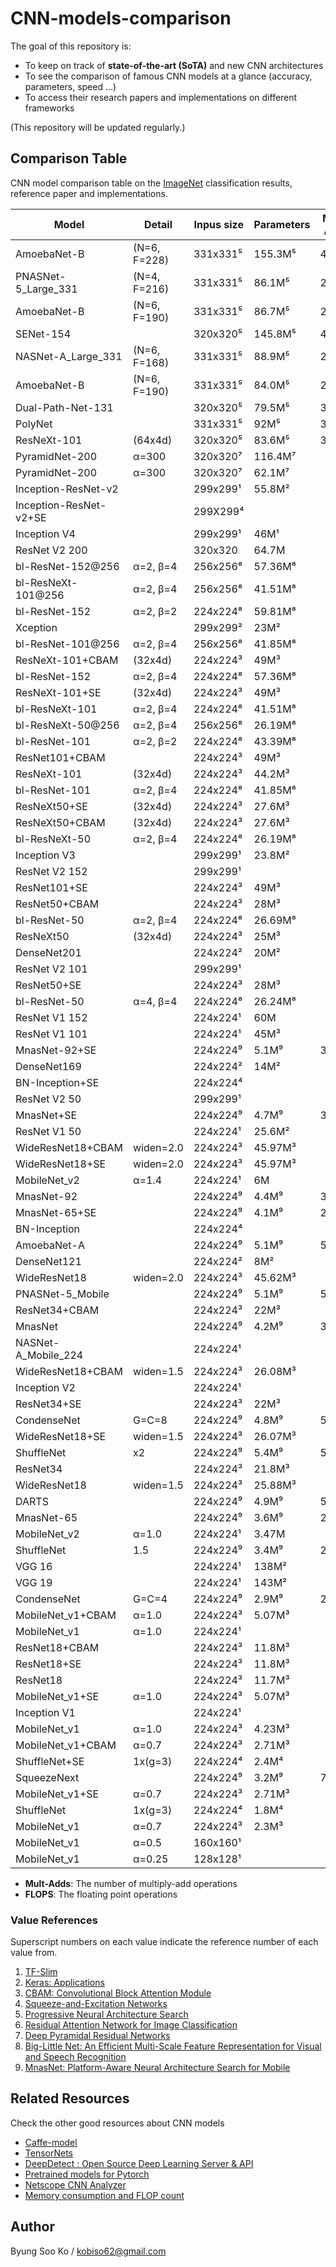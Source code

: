 # CNN-models-comparison
The goal of this repository is:
- To keep on track of **state-of-the-art (SoTA)** and new CNN architectures
- To see the comparison of famous CNN models at a glance (accuracy, parameters, speed ...)
- To access their research papers and implementations on different frameworks

(This repository will be updated regularly.)

## Comparison Table
CNN model comparison table on the [ImageNet](http://www.image-net.org/) classification results, reference paper and implementations.

Model | Detail | Inpus size | Parameters | Mult-Adds | FLOPS | Depth | Top-1 Acc | Top-5 Acc | Paper | TensorFlow | Keras | Pytorch | Caffe | Torch | MXNet
-- | -- | -- | -- | -- | -- | -- | -- | -- | -- | -- | -- | -- | -- | -- | --
AmoebaNet-B | (N=6, F=228) | 331x331⁵ | 155.3M⁵ | 41.1B⁵ |   |   | 83.10⁵ | 96.30⁵ | [Paper](https://arxiv.org/abs/1802.01548) | [TF](https://github.com/tensorflow/tpu/tree/master/models/official/amoeba_net) | - | - | - | - | -
PNASNet-5_Large_331 | (N=4, F=216) | 331x331⁵ | 86.1M⁵ | 25.0B⁵ |   |   | 82.90⁵ | 96.20⁵ | [Paper](https://arxiv.org/abs/1712.00559) | [TF](https://github.com/tensorflow/models/tree/master/research/slim) | - | - | - | - | -
AmoebaNet-B | (N=6, F=190) | 331x331⁵ | 86.7M⁵ | 23.1B⁵ |   |   | 82.80⁵ | 96.10⁵ | [Paper](https://arxiv.org/abs/1802.01548) | [TF](https://github.com/tensorflow/tpu/tree/master/models/official/amoeba_net) | - | - | - | - | -
SENet-154 |   | 320x320⁵ | 145.8M⁵ | 42.3B⁵ |   |   | 82.70⁵ | 96.20⁵ | [Paper](https://arxiv.org/pdf/1709.01507.pdf) | [TF](https://github.com/kobiso/SENet-tensorflow-slim) | [Keras](https://github.com/titu1994/keras-squeeze-excite-network) | [Pytorch](https://github.com/pytorch/vision/tree/master/torchvision) | [Caffe](https://github.com/hujie-frank/SENet) | - | -
NASNet-A_Large_331 | (N=6, F=168) | 331x331⁵ | 88.9M⁵ | 23.8B⁵ |   |   | 82.70⁵ | 96.20⁵ | [Paper](https://arxiv.org/abs/1707.07012) | [TF](https://github.com/tensorflow/models/tree/master/research/slim) | [Keras](https://keras.io/applications/) | [Pytorch](https://github.com/wandering007/nasnet-pytorch) | - | - | -
AmoebaNet-B | (N=6, F=190) | 331x331⁵ | 84.0M⁵ | 22.3B⁵ |   |   | 82.30⁵ | 96.10⁵ | [Paper](https://arxiv.org/abs/1802.01548) | [TF](https://github.com/tensorflow/tpu/tree/master/models/official/amoeba_net) | - | - | - | - | -
Dual-Path-Net-131 |   | 320x320⁵ | 79.5M⁵ | 32.0B⁵ |   |   | 81.50⁵ | 95.80⁵ | [Paper](https://arxiv.org/abs/1707.01629) | - | [Keras](https://github.com/titu1994/Keras-DualPathNetworks) | [Pytorch](https://github.com/Queequeg92/DualPathNet) | [Caffe](https://github.com/cypw/DPNs) | - | [MXNet](https://github.com/cypw/DPNs)
PolyNet |   | 331x331⁵ | 92M⁵ | 34.7B⁵ |   |   | 81.30⁵ | 95.80⁵ | [Paper](https://arxiv.org/abs/1611.05725) | - | - | [Pytorch](https://github.com/Cadene/pretrained-models.pytorch/blob/master/pretrainedmodels/models/polynet.py) | [Caffe](https://github.com/CUHK-MMLAB/polynet) | - | -
ResNeXt-101 | (64x4d) | 320x320⁵ | 83.6M⁵ | 31.5B⁵ |   |   | 80.90⁵ | 95.60⁵ | [Paper](https://arxiv.org/abs/1611.05431) | [TF](https://github.com/taki0112/ResNeXt-Tensorflow) | [Keras](https://github.com/titu1994/Keras-ResNeXt) | [Pytorch](https://github.com/prlz77/ResNeXt.pytorch) | [Caffe](https://github.com/cypw/ResNeXt-1) | [Torch](https://github.com/facebookresearch/ResNeXt) | -
PyramidNet-200 | α=300 | 320x320⁷ | 116.4M⁷ |   |   |   | 80.80⁷ | 95.30⁷ | [Paper](https://arxiv.org/abs/1610.02915.pdf) | [TF](https://github.com/yselivonchyk/Tensorflow_DeepPyramidalResidualNet) | - | [Pytorch](https://github.com/dyhan0920/PyramidNet-PyTorch) | [Caffe](https://github.com/jhkim89/PyramidNet-caffe) | [Torch](https://github.com/jhkim89/PyramidNet) | -
PyramidNet-200 | α=300 | 320x320⁷ | 62.1M⁷ |   |   |   | 80.50⁷ | 95.20⁷ | [Paper](https://arxiv.org/abs/1610.02915.pdf) | [TF](https://github.com/yselivonchyk/Tensorflow_DeepPyramidalResidualNet) | - | [Pytorch](https://github.com/dyhan0920/PyramidNet-PyTorch) | [Caffe](https://github.com/jhkim89/PyramidNet-caffe) | [Torch](https://github.com/jhkim89/PyramidNet) | -
Inception-ResNet-v2 |   | 299x299¹ | 55.8M² |   | 11.75G⁴ | 572² | 80.40¹ | 95.30¹ | [Paper](http://arxiv.org/abs/1602.07261) | [TF](https://github.com/tensorflow/models/tree/master/research/slim) | [Keras](https://keras.io/applications/) | - | [Caffe](https://github.com/twtygqyy/Inception-resnet-v2) | - | -
Inception-ResNet-v2+SE |   | 299X299⁴ |   |   | 11.76G⁴ |   | 80.20⁴ | 95.21⁴ | [Paper](https://arxiv.org/pdf/1709.01507.pdf) | [TF](https://github.com/kobiso/SENet-tensorflow-slim) | - | [Pytorch](https://github.com/moskomule/senet.pytorch) | [Caffe](https://github.com/hujie-frank/SENet) | - | -
Inception V4 |   | 299x299¹ | 46M¹ |   |   |   | 80.20¹ | 95.20¹ | [Paper](http://arxiv.org/abs/1602.07261) | [TF](https://github.com/tensorflow/models/tree/master/research/slim) | [Keras](https://github.com/kentsommer/keras-inceptionV4) | [Pytorch](https://github.com/pytorch/vision/tree/master/torchvision) | - | - | -
ResNet V2 200 |   | 320x320 | 64.7M |   | 15G |   | 79.90¹ | 95.20¹ | [Paper](https://arxiv.org/abs/1603.05027) | [TF](https://github.com/tensorflow/models/tree/master/research/slim) | [Keras](https://github.com/raghakot/keras-resnet) | - | [Caffe](https://github.com/soeaver/caffe-model/tree/master/cls/resnet-v2) | - | -
bl-ResNet-152@256 | α=2, β=4 | 256x256⁸ | 57.36M⁸ |   | 6.58G⁸ |   | 79.66⁸ | - | [Paper](https://arxiv.org/abs/1807.03848) | - | - | - | - | - | -
bl-ResNeXt-101@256 | α=2, β=4 | 256x256⁸ | 41.51M⁸ |   | 5.33G⁸ |   | 79.59⁸ | - | [Paper](https://arxiv.org/abs/1807.03848) | - | - | - | - | - | -
bl-ResNet-152 | α=2, β=2 | 224x224⁸ | 59.81M⁸ |   | 5.64G⁸ |   | 79.04⁸ | - | [Paper](https://arxiv.org/abs/1807.03848) | - | - | - | - | - | -
Xception |   | 299x299² | 23M² |   |   | 126² | 79.00² | 94.50² | [Paper](https://arxiv.org/abs/1610.02357) | [TF](https://github.com/kwotsin/TensorFlow-Xception) | [Keras](https://keras.io/applications/) | [Pytorch](https://github.com/tstandley/Xception-PyTorch) | [Caffe](https://github.com/yihui-he/Xception-caffe) | - | -
bl-ResNet-101@256 | α=2, β=4 | 256x256⁸ | 41.85M⁸ |   | 5.08G⁸ |   | 78.96⁸ | - | [Paper](https://arxiv.org/abs/1807.03848) | - | - | - | - | - | -
ResNeXt-101+CBAM | (32x4d) | 224x224³ | 49M³ |   | 7.519G³ |   | 78.93³ | 94.41³ | [Paper](https://arxiv.org/pdf/1807.06521.pdf) | [TF](https://github.com/kobiso/CBAM-tensorflow) | [Keras](https://github.com/kobiso/CBAM-keras) | - | - | - | -
bl-ResNet-152 | α=2, β=4 | 224x224⁸ | 57.36M⁸ |   | 5.04G⁸ |   | 78.84⁸ | - | [Paper](https://arxiv.org/abs/1807.03848) | - | - | - | - | - | -
ResNeXt-101+SE | (32x4d) | 224x224³ | 49M³ |   | 7.512G³ |   | 78.83³ | 94.34³ | [Paper](https://arxiv.org/pdf/1709.01507.pdf) | [TF](https://github.com/taki0112/SENet-Tensorflow) | - | - | [Caffe](https://github.com/hujie-frank/SENet) | - | -
bl-ResNeXt-101 | α=2, β=4 | 224x224⁸ | 41.51M⁸ |   | 4.08G⁸ |   | 78.80⁸ | - | [Paper](https://arxiv.org/abs/1807.03848) | - | - | - | - | - | -
bl-ResNeXt-50@256 | α=2, β=4 | 256x256⁸ | 26.19M⁸ |   | 3.95G⁸ |   | 78.77⁸ | - | [Paper](https://arxiv.org/abs/1807.03848) | - | - | - | - | - | -
bl-ResNet-101 | α=2, β=2 | 224x224⁸ | 43.39M⁸ |   | 4.27G⁸ |   | 78.60⁸ | - | [Paper](https://arxiv.org/abs/1807.03848) | - | - | - | - | - | -
ResNet101+CBAM |   | 224x224³ | 49M³ |   | 7.581G³ |   | 78.49³ | 94.31³ | [Paper](https://arxiv.org/pdf/1807.06521.pdf) | [TF](https://github.com/kobiso/CBAM-tensorflow-slim) | [Keras](https://github.com/kobiso/CBAM-keras) | - | - | - | -
ResNeXt-101 | (32x4d) | 224x224³ | 44.2M³ |   | 7.508G³ |   | 78.46³ | 94.25³ | [Paper](https://arxiv.org/abs/1611.05431) | [TF](https://github.com/taki0112/ResNeXt-Tensorflow) | [Keras](https://github.com/titu1994/Keras-ResNeXt) | [Pytorch](https://github.com/prlz77/ResNeXt.pytorch) | [Caffe](https://github.com/cypw/ResNeXt-1) | [Torch](https://github.com/facebookresearch/ResNeXt) | -
bl-ResNet-101 | α=2, β=4 | 224x224⁸ | 41.85M⁸ |   | 3.89G⁸ |   | 78.20⁸ | - | [Paper](https://arxiv.org/abs/1807.03848) | - | - | - | - | - | -
ResNeXt50+SE | (32x4d) | 224x224³ | 27.6M³ |   | 3.771G³ |   | 78.09³ | 93.96³ | [Paper](https://arxiv.org/pdf/1709.01507.pdf) | [TF](https://github.com/taki0112/SENet-Tensorflow) | - | - | [Caffe](https://github.com/hujie-frank/SENet) | - | -
ResNeXt50+CBAM | (32x4d) | 224x224³ | 27.6M³ |   | 3.774G³ |   | 78.08³ | 94.09³ | [Paper](https://arxiv.org/pdf/1807.06521.pdf) | [TF](https://github.com/kobiso/CBAM-tensorflow) | [Keras](https://github.com/kobiso/CBAM-keras) | - | - | - | -
bl-ResNeXt-50 | α=2, β=4 | 224x224⁸ | 26.19M⁸ |   | 3.03G⁸ |   | 78.00⁸ | - | [Paper](https://arxiv.org/abs/1807.03848) | - | - | - | - | - | -
Inception V3 |   | 299x299¹ | 23.8M² |   |   | 159² | 78.00¹ | 93.90¹ | [Paper](http://arxiv.org/abs/1512.00567) | [TF](https://github.com/tensorflow/models/tree/master/research/slim) | [Keras](https://keras.io/applications/) | [Pytorch](https://github.com/pytorch/vision/tree/master/torchvision) | [Caffe](https://github.com/smichalowski/google_inception_v3_for_caffe) | - | -
ResNet V2 152 |   | 299x299¹ |   |   |   |   | 77.80¹ | 94.10¹ | [Paper](https://arxiv.org/abs/1603.05027) | [TF](https://github.com/tensorflow/models/tree/master/research/slim) | [Keras](https://github.com/raghakot/keras-resnet) | - | [Caffe](https://github.com/soeaver/caffe-model/tree/master/cls/resnet-v2) | - | -
ResNet101+SE |   | 224x224³ | 49M³ |   | 7.575G³ |   | 77.65³ | 93.81³ | [Paper](https://arxiv.org/pdf/1709.01507.pdf) | [TF](https://github.com/kobiso/SENet-tensorflow-slim) | - | [Pytorch](https://github.com/moskomule/senet.pytorch) | [Caffe](https://github.com/hujie-frank/SENet) | - | -
ResNet50+CBAM |   | 224x224³ | 28M³ |   | 3.864G³ |   | 77.34³ | 93.69³ | [Paper](https://arxiv.org/pdf/1807.06521.pdf) | [TF](https://github.com/kobiso/CBAM-tensorflow-slim) | [Keras](https://github.com/kobiso/CBAM-keras) | - | - | - | -
bl-ResNet-50 | α=2, β=4 | 224x224⁸ | 26.69M⁸ |   | 2.85G⁸ |   | 77.31⁸ | - | [Paper](https://arxiv.org/abs/1807.03848) | - | - | - | - | - | -
ResNeXt50 | (32x4d) | 224x224³ | 25M³ |   | 3.768G³ |   | 77.15³ | 94.25³ | [Paper](https://arxiv.org/abs/1611.05431) | [TF](https://github.com/taki0112/ResNeXt-Tensorflow) | [Keras](https://github.com/titu1994/Keras-ResNeXt) | [Pytorch](https://github.com/prlz77/ResNeXt.pytorch) | [Caffe](https://github.com/cypw/ResNeXt-1) | [Torch](https://github.com/facebookresearch/ResNeXt) | -
DenseNet201 |   | 224x224² | 20M² |   |   | 201² | 77.00² | 93.30² | [Paper](https://arxiv.org/abs/1608.06993) | [TF](https://github.com/YixuanLi/densenet-tensorflow) | [Keras](https://keras.io/applications/) | [Pytorch](https://github.com/pytorch/vision/tree/master/torchvision) | [Caffe](https://github.com/shicai/DenseNet-Caffe) | - | -
ResNet V2 101 |   | 299x299¹ |   |   |   |   | 77.00¹ | 93.70¹ | [Paper](https://arxiv.org/abs/1603.05027) | [TF](https://github.com/tensorflow/models/tree/master/research/slim) | [Keras](https://github.com/raghakot/keras-resnet) | - | [Caffe](https://github.com/soeaver/caffe-model/tree/master/cls/resnet-v2) | - | -
ResNet50+SE |   | 224x224³ | 28M³ |   | 3.86G³ |   | 76.86³ | 93.30³ | [Paper](https://arxiv.org/pdf/1709.01507.pdf) | [TF](https://github.com/kobiso/SENet-tensorflow-slim) | - | [Pytorch](https://github.com/moskomule/senet.pytorch) | [Caffe](https://github.com/hujie-frank/SENet) | - | -
bl-ResNet-50 | α=4, β=4 | 224x224⁸ | 26.24M⁸ |   | 2.48G⁸ |   | 76.85⁸ | - | [Paper](https://arxiv.org/abs/1807.03848) | - | - | - | - | - | -
ResNet V1 152 |   | 224x224¹ | 60M |   | 11.3G⁴ | 517 | 76.80¹ | 93.20¹ | [Paper](https://arxiv.org/abs/1512.03385) | [TF](https://github.com/tensorflow/models/tree/master/research/slim) | [Keras](https://github.com/statech/resnet) | [Pytorch](https://github.com/pytorch/vision/tree/master/torchvision) | [Caffe](https://github.com/KaimingHe/deep-residual-networks) | [Torch](https://github.com/facebook/fb.resnet.torch) | -
ResNet V1 101 |   | 224x224¹ | 45M³ |   | 7.57G³ |   | 76.40¹ | 92.90¹ | [Paper](https://arxiv.org/abs/1512.03385) | [TF](https://github.com/tensorflow/models/tree/master/research/slim) | [Keras](https://github.com/statech/resnet) | [Pytorch](https://github.com/pytorch/vision/tree/master/torchvision) | [Caffe](https://github.com/KaimingHe/deep-residual-networks) | [Torch](https://github.com/facebook/fb.resnet.torch) | -
MnasNet-92+SE |   | 224x224⁹ | 5.1M⁹ | 391M⁹ |   |   | 76.13⁹ | 92.85⁹ | [Paper](https://arxiv.org/abs/1807.11626) | [TF](https://github.com/Lyken17/MNasNet-TensorFlow) | [Keras](https://github.com/abhoi/Keras-MnasNet) | [Pytorch](https://github.com/AnjieZheng/MnasNet-PyTorch) | [Caffe](https://github.com/LiJianfei06/MnasNet-caffe) | - | -
DenseNet169 |   | 224x224² | 14M² |   |   | 169² | 75.90² | 92.80² | [Paper](https://arxiv.org/abs/1608.06993) | [TF](https://github.com/YixuanLi/densenet-tensorflow) | [Keras](https://keras.io/applications/) | [Pytorch](https://github.com/pytorch/vision/tree/master/torchvision) | [Caffe](https://github.com/shicai/DenseNet-Caffe) | - | -
BN-Inception+SE |   | 224x224⁴ |   |   | 2.04G⁴ |   | 75.77⁴ | 92.86⁴ | [Paper](https://arxiv.org/pdf/1709.01507.pdf) | [TF](https://github.com/kobiso/SENet-tensorflow-slim) | - | - | [Caffe](https://github.com/hujie-frank/SENet) | - | -
ResNet V2 50 |   | 299x299¹ |   |   |   |   | 75.60¹ | 92.80¹ | [Paper](https://arxiv.org/abs/1603.05027) | [TF](https://github.com/tensorflow/models/tree/master/research/slim) | [Keras](https://github.com/raghakot/keras-resnet) | - | [Caffe](https://github.com/soeaver/caffe-model/tree/master/cls/resnet-v2) | - | -
MnasNet+SE |   | 224x224⁹ | 4.7M⁹ | 319M⁹ |   |   | 75.42⁹ | 92.51⁹ | [Paper](https://arxiv.org/abs/1807.11626) | [TF](https://github.com/Lyken17/MNasNet-TensorFlow) | [Keras](https://github.com/abhoi/Keras-MnasNet) | [Pytorch](https://github.com/AnjieZheng/MnasNet-PyTorch) | [Caffe](https://github.com/LiJianfei06/MnasNet-caffe) | - | -
ResNet V1 50 |   | 224x224¹ | 25.6M² |   | 3.858G³ | 168² | 75.20¹ | 92.20¹ | [Paper](https://arxiv.org/abs/1512.03385) | [TF](https://github.com/tensorflow/models/tree/master/research/slim) | [Keras](https://keras.io/applications/) | [Pytorch](https://github.com/pytorch/vision/tree/master/torchvision) | [Caffe](https://github.com/KaimingHe/deep-residual-networks) | [Torch](https://github.com/facebook/fb.resnet.torch) | -
WideResNet18+CBAM | widen=2.0 | 224x224³ | 45.97M³ |   | 6.697G³ |   | 75.16³ | 92.37³ | [Paper](https://arxiv.org/pdf/1807.06521.pdf) | - | - | - | - | - | -
WideResNet18+SE | widen=2.0 | 224x224³ | 45.97M³ |   | 6.696G³ |   | 75.07³ | 92.35³ | [Paper](https://arxiv.org/pdf/1709.01507.pdf) | - | - | - | [Caffe](https://github.com/hujie-frank/SENet) | - | -
MobileNet_v2 | α=1.4 | 224x224¹ | 6M |   |   |   | 74.90¹ | 92.50¹ | [Paper](https://arxiv.org/abs/1801.04381) | [TF](https://github.com/tensorflow/models/tree/master/research/slim) | [Keras](https://keras.io/applications/) | [Pytorch](https://github.com/tonylins/pytorch-mobilenet-v2) | [Caffe](https://github.com/shicai/MobileNet-Caffe) | - | -
MnasNet-92 |   | 224x224⁹ | 4.4M⁹ | 388M⁹ |   |   | 74.79⁹ | 92.05⁹ | [Paper](https://arxiv.org/abs/1807.11626) | [TF](https://github.com/Lyken17/MNasNet-TensorFlow) | [Keras](https://github.com/abhoi/Keras-MnasNet) | [Pytorch](https://github.com/AnjieZheng/MnasNet-PyTorch) | [Caffe](https://github.com/LiJianfei06/MnasNet-caffe) | - | -
MnasNet-65+SE |   | 224x224⁹ | 4.1M⁹ | 272M⁹ |   |   | 74.62⁹ | 91.93⁹ | [Paper](https://arxiv.org/abs/1807.11626) | [TF](https://github.com/Lyken17/MNasNet-TensorFlow) | [Keras](https://github.com/abhoi/Keras-MnasNet) | [Pytorch](https://github.com/AnjieZheng/MnasNet-PyTorch) | [Caffe](https://github.com/LiJianfei06/MnasNet-caffe) | - | -
BN-Inception |   | 224x224⁴ |   |   | 2.03G⁴ |   | 74.62⁴ | 92.21⁴ | [Paper](https://arxiv.org/pdf/1502.03167) | - | - | - | [Caffe](https://github.com/pertusa/InceptionBN-21K-for-Caffe) | - | -
AmoebaNet-A |   | 224x224⁹ | 5.1M⁹ | 555M⁹ |   |   | 74.50⁹ | 92.00⁹ | [Paper](https://arxiv.org/abs/1802.01548) | [TF](https://github.com/tensorflow/tpu/tree/master/models/official/amoeba_net) | - | - | - | - | -
DenseNet121 |   | 224x224² | 8M² |   |   | 121² | 74.50² | 91.80² | [Paper](https://arxiv.org/abs/1608.06993) | [TF](https://github.com/YixuanLi/densenet-tensorflow) | [Keras](https://keras.io/applications/) | [Pytorch](https://github.com/pytorch/vision/tree/master/torchvision) | [Caffe](https://github.com/shicai/DenseNet-Caffe) | - | -
WideResNet18 | widen=2.0 | 224x224³ | 45.62M³ |   | 6.696G³ |   | 74.37³ | 91.80³ | [Paper](https://arxiv.org/abs/1605.07146) | [TF](https://github.com/dalgu90/wrn-tensorflow) | [Keras](https://github.com/titu1994/Wide-Residual-Networks) | [Pytorch](https://github.com/xternalz/WideResNet-pytorch) | [Caffe](https://github.com/razorx89/caffe-wrn-generator) | - | -
PNASNet-5_Mobile |   | 224x224⁹ | 5.1M⁹ | 588M⁹ |   |   | 74.20⁹ | 91.90⁹ | [Paper](https://arxiv.org/abs/1712.00559.pdf) | [TF](https://github.com/tensorflow/models/tree/master/research/slim) | - | - | - | - | -
ResNet34+CBAM |   | 224x224³ | 22M³ |   | 3.665G³ |   | 74.01³ | 91.76³ | [Paper](https://arxiv.org/pdf/1807.06521.pdf) | [TF](https://github.com/kobiso/CBAM-tensorflow-slim) | [Keras](https://github.com/kobiso/CBAM-keras) | - | - | - | -
MnasNet |   | 224x224⁹ | 4.2M⁹ | 317M⁹ |   |   | 74.00⁹ | 91.78⁹ | [Paper](https://arxiv.org/abs/1807.11626) | [TF](https://github.com/Lyken17/MNasNet-TensorFlow) | [Keras](https://github.com/abhoi/Keras-MnasNet) | [Pytorch](https://github.com/AnjieZheng/MnasNet-PyTorch) | [Caffe](https://github.com/LiJianfei06/MnasNet-caffe) | - | -
NASNet-A_Mobile_224 |   | 224x224¹ |   |   |   |   | 74.00¹ | 91.60¹ | [Paper](https://arxiv.org/abs/1707.07012) | [TF](https://github.com/tensorflow/models/tree/master/research/slim) | [Keras](https://keras.io/applications/) | [Pytorch](https://github.com/wandering007/nasnet-pytorch) | - | - | -
WideResNet18+CBAM | widen=1.5 | 224x224³ | 26.08M³ |   | 3.868G³ |   | 73.90³ | 91.57³ | [Paper](https://arxiv.org/pdf/1807.06521.pdf) | - | - | - | - | - | -
Inception V2 |   | 224x224¹ |   |   |   |   | 73.90¹ | 91.80¹ | [Paper](http://arxiv.org/abs/1502.03167) | [TF](https://github.com/tensorflow/models/tree/master/research/slim) | - | [Pytorch](https://github.com/pytorch/vision/tree/master/torchvision) | - | - | -
ResNet34+SE |   | 224x224³ | 22M³ |   | 3.664G³ |   | 73.87³ | 91.65³ | [Paper](https://arxiv.org/pdf/1709.01507.pdf) | [TF](https://github.com/kobiso/SENet-tensorflow-slim) | - | [Pytorch](https://github.com/moskomule/senet.pytorch) | [Caffe](https://github.com/hujie-frank/SENet) | - | -
CondenseNet | G=C=8 | 224x224⁹ | 4.8M⁹ | 529M⁹ |   |   | 73.80⁹ | 91.70⁹ | [Paper](https://arxiv.org/abs/1711.09224) | [TF](https://github.com/markdtw/condensenet-tensorflow) | - | [Pytorch](https://github.com/ShichenLiu/CondenseNet) | - | - | -
WideResNet18+SE | widen=1.5 | 224x224³ | 26.07M³ |   | 3.867G³ |   | 73.79³ | 91.53³ | [Paper](https://arxiv.org/pdf/1709.01507.pdf) | - | - | - | [Caffe](https://github.com/hujie-frank/SENet) | - | -
ShuffleNet | x2 | 224x224⁹ | 5.4M⁹ | 524M⁹ |   |   | 73.70⁹ | - | [Paper](https://arxiv.org/abs/1707.01083) | [TF](https://github.com/MG2033/ShuffleNet) | [Keras](https://github.com/scheckmedia/keras-shufflenet) | [Pytorch](https://github.com/jaxony/ShuffleNet) | [Caffe](https://github.com/farmingyard/ShuffleNet) | - | -
ResNet34 |   | 224x224³ | 21.8M³ |   | 3.664G³ |   | 73.31³ | 91.40³ | [Paper](https://arxiv.org/abs/1512.03385) | [TF](https://github.com/tensorflow/models/tree/master/research/slim) | - | [Pytorch](https://github.com/pytorch/vision/tree/master/torchvision) | [Caffe](https://github.com/KaimingHe/deep-residual-networks) | [Torch](https://github.com/facebook/fb.resnet.torch) | -
WideResNet18 | widen=1.5 | 224x224³ | 25.88M³ |   | 3.866G³ |   | 73.15³ | 91.12³ | [Paper](https://arxiv.org/abs/1605.07146) | [TF](https://github.com/dalgu90/wrn-tensorflow) | [Keras](https://github.com/titu1994/Wide-Residual-Networks) | [Pytorch](https://github.com/xternalz/WideResNet-pytorch) | [Caffe](https://github.com/razorx89/caffe-wrn-generator) | - | -
DARTS |   | 224x224⁹ | 4.9M⁹ | 595M⁹ |   |   | 73.10⁹ | 91.00⁹ | [Paper](https://arxiv.org/abs/1806.09055) | - | - | [Pytorch](https://github.com/quark0/darts) | - | - | -
MnasNet-65 |   | 224x224⁹ | 3.6M⁹ | 270M⁹ |   |   | 73.02⁹ | 91.14⁹ | [Paper](https://arxiv.org/abs/1807.11626) | [TF](https://github.com/Lyken17/MNasNet-TensorFlow) | [Keras](https://github.com/abhoi/Keras-MnasNet) | [Pytorch](https://github.com/AnjieZheng/MnasNet-PyTorch) | [Caffe](https://github.com/LiJianfei06/MnasNet-caffe) | - | -
MobileNet_v2 | α=1.0 | 224x224¹ | 3.47M |   |   |   | 71.90¹ | 91.00¹ | [Paper](https://arxiv.org/abs/1801.04381) | [TF](https://github.com/tensorflow/models/tree/master/research/slim) | [Keras](https://keras.io/applications/) | [Pytorch](https://github.com/tonylins/pytorch-mobilenet-v2) | [Caffe](https://github.com/shicai/MobileNet-Caffe) | - | -
ShuffleNet | 1.5 | 224x224⁹ | 3.4M⁹ | 292M⁹ |   |   | 71.50⁹ | - | [Paper](https://arxiv.org/abs/1707.01083) | [TF](https://github.com/MG2033/ShuffleNet) | [Keras](https://github.com/scheckmedia/keras-shufflenet) | [Pytorch](https://github.com/jaxony/ShuffleNet) | [Caffe](https://github.com/farmingyard/ShuffleNet) | - | -
VGG 16 |   | 224x224¹ | 138M² |   | 15.47⁴ | 23² | 71.50¹ | 89.80¹ | [Paper](http://arxiv.org/abs/1409.1556.pdf) | [TF](https://github.com/tensorflow/models/tree/master/research/slim) | [Keras](https://keras.io/applications/) | [Pytorch](https://github.com/pytorch/vision/tree/master/torchvision) | [Caffe](https://github.com/davidgengenbach/vgg-caffe) | - | -
VGG 19 |   | 224x224¹ | 143M² |   |   | 26² | 71.10¹ | 89.80¹ | [Paper](http://arxiv.org/abs/1409.1556.pdf) | [TF](https://github.com/tensorflow/models/tree/master/research/slim) | [Keras](https://keras.io/applications/) | [Pytorch](https://github.com/pytorch/vision/tree/master/torchvision) | [Caffe](https://github.com/davidgengenbach/vgg-caffe) | - | -
CondenseNet | G=C=4 | 224x224⁹ | 2.9M⁹ | 274M⁹ |   |   | 71.00⁹ | 90.00⁹ | [Paper](https://arxiv.org/abs/1711.09224) | [TF](https://github.com/markdtw/condensenet-tensorflow) | - | [Pytorch](https://github.com/ShichenLiu/CondenseNet) | - | - | -
MobileNet_v1+CBAM | α=1.0 | 224x224³ | 5.07M³ |   | 0.576G³ |   | 70.99³ | 90.01³ | [Paper](https://arxiv.org/pdf/1807.06521.pdf) | - | [Keras](https://github.com/kobiso/CBAM-keras) | - | - | - | -
MobileNet_v1 | α=1.0 | 224x224¹ |   |   |   |   | 70.90¹ | 89.90¹ | [Paper](https://arxiv.org/pdf/1704.04861.pdf) | [TF](https://github.com/tensorflow/models/tree/master/research/slim) | [Keras](https://keras.io/applications/) | [Pytorch](https://github.com/marvis/pytorch-mobilenet) | [Caffe](https://github.com/shicai/MobileNet-Caffe) | - | -
ResNet18+CBAM |   | 224x224³ | 11.8M³ |   | 1.815G³ |   | 70.73³ | 89.91³ | [Paper](https://arxiv.org/pdf/1807.06521.pdf) | [TF](https://github.com/kobiso/CBAM-tensorflow-slim) | [Keras](https://github.com/kobiso/CBAM-keras) | - | - | - | -
ResNet18+SE |   | 224x224³ | 11.8M³ |   | 1.814G³ |   | 70.59³ | 89.78³ | [Paper](https://arxiv.org/pdf/1709.01507.pdf) | [TF](https://github.com/kobiso/SENet-tensorflow-slim) | - | [Pytorch](https://github.com/moskomule/senet.pytorch) | [Caffe](https://github.com/hujie-frank/SENet) | - | -
ResNet18 |   | 224x224³ | 11.7M³ |   | 1.814G³ |   | 70.40³ | 89.45³ | [Paper](https://arxiv.org/abs/1512.03385) | [TF](https://github.com/tensorflow/models/tree/master/research/slim) | - | [Pytorch](https://github.com/pytorch/vision/tree/master/torchvision) | [Caffe](https://github.com/KaimingHe/deep-residual-networks) | [Torch](https://github.com/facebook/fb.resnet.torch) | -
MobileNet_v1+SE | α=1.0 | 224x224³ | 5.07M³ |   | 0.570G³ |   | 70.03³ | 89.37³ | [Paper](https://arxiv.org/pdf/1709.01507.pdf) | - | - | - | [Caffe](https://github.com/hujie-frank/SENet) | - | -
Inception V1 |   | 224x224¹ |   |   |   |   | 69.80¹ | 89.60¹ | [Paper](http://arxiv.org/abs/1409.4842v1) | [TF](https://github.com/tensorflow/models/tree/master/research/slim) | [Keras](https://gist.github.com/joelouismarino/a2ede9ab3928f999575423b9887abd14) | [Pytorch](https://github.com/pytorch/vision/tree/master/torchvision) | - | - | -
MobileNet_v1 | α=1.0 | 224x224³ | 4.23M³ |   | 0.569G³ |   | 68.61³ | 88.49³ | [Paper](https://arxiv.org/pdf/1704.04861.pdf) | [TF](https://github.com/tensorflow/models/tree/master/research/slim) | [Keras](https://keras.io/applications/) | [Pytorch](https://github.com/marvis/pytorch-mobilenet) | [Caffe](https://github.com/shicai/MobileNet-Caffe) | - | -
MobileNet_v1+CBAM | α=0.7 | 224x224³ | 2.71M³ |   | 0.289G³ |   | 68.49³ | 88.52³ | [Paper](https://arxiv.org/pdf/1807.06521.pdf) | - | [Keras](https://github.com/kobiso/CBAM-keras) | - | - | - | -
ShuffleNet+SE | 1x(g=3) | 224x224⁴ | 2.4M⁴ |   | 0.142G⁴ |   | 68.30⁴ | 88.30⁴ | [Paper](https://arxiv.org/pdf/1709.01507.pdf) | - | - | - | [Caffe](https://github.com/hujie-frank/SENet) | - | -
SqueezeNext |   | 224x224⁹ | 3.2M⁹ | 708M⁹ |   |   | 67.50⁹ | 88.20⁹ | [Paper](https://arxiv.org/abs/1803.10615) | [TF](https://github.com/Timen/squeezenext-tensorflow) | - | [Pytorch](https://github.com/luuuyi/SqueezeNext.PyTorch) | [Caffe](https://github.com/amirgholami/SqueezeNext) | - | -
MobileNet_v1+SE | α=0.7 | 224x224³ | 2.71M³ |   | 0.283G³ |   | 67.50³ | 87.51³ | [Paper](https://arxiv.org/pdf/1709.01507.pdf) | - | - | - | [Caffe](https://github.com/hujie-frank/SENet) | - | -
ShuffleNet | 1x(g=3) | 224x224⁴ | 1.8M⁴ |   | 0.14G⁴ |   | 66.10⁴ | 86.40⁴ | [Paper](https://arxiv.org/pdf/1707.01083) | [TF](https://github.com/MG2033/ShuffleNet) | [Keras](https://github.com/scheckmedia/keras-shufflenet) | [Pytorch](https://github.com/jaxony/ShuffleNet) | [Caffe](https://github.com/farmingyard/ShuffleNet) | - | -
MobileNet_v1 | α=0.7 | 224x224³ | 2.3M³ |   | 0.283G³ |   | 65.14³ | 86.31³ | [Paper](https://arxiv.org/pdf/1704.04861.pdf) | [TF](https://github.com/tensorflow/models/tree/master/research/slim) | [Keras](https://keras.io/applications/) | [Pytorch](https://github.com/marvis/pytorch-mobilenet) | [Caffe](https://github.com/shicai/MobileNet-Caffe) | - | -
MobileNet_v1 | α=0.5 | 160x160¹ |   |   |   |   | 59.10¹ | 81.90¹ | [Paper](https://arxiv.org/pdf/1704.04861.pdf) | [TF](https://github.com/tensorflow/models/tree/master/research/slim) | [Keras](https://keras.io/applications/) | [Pytorch](https://github.com/marvis/pytorch-mobilenet) | [Caffe](https://github.com/shicai/MobileNet-Caffe) | - | -
MobileNet_v1 | α=0.25 | 128x128¹ |   |   |   |   | 41.50¹ | 66.30¹ | [Paper](https://arxiv.org/pdf/1704.04861.pdf) | [TF](https://github.com/tensorflow/models/tree/master/research/slim) | [Keras](https://keras.io/applications/) | [Pytorch](https://github.com/marvis/pytorch-mobilenet) | [Caffe](https://github.com/shicai/MobileNet-Caffe) | - | -

- **Mult-Adds**: The number of multiply-add operations
- **FLOPS**: The floating point operations

### Value References
Superscript numbers on each value indicate the reference number of each value from.
1. [TF-Slim](https://github.com/tensorflow/models/tree/master/research/slim)
2. [Keras: Applications](https://keras.io/applications/)
3. [CBAM: Convolutional Block Attention Module](https://arxiv.org/abs/1807.06521.pdf)
4. [Squeeze-and-Excitation Networks](https://arxiv.org/abs/1709.01507.pdf)
5. [Progressive Neural Architecture Search](https://arxiv.org/abs/1712.00559.pdf)
6. [Residual Attention Network for Image Classification](https://arxiv.org/abs/1704.06904.pdf)
7. [Deep Pyramidal Residual Networks](https://arxiv.org/abs/1610.02915.pdf)
8. [Big-Little Net: An Efficient Multi-Scale Feature Representation for Visual and Speech Recognition](https://arxiv.org/abs/1807.03848)
9. [MnasNet: Platform-Aware Neural Architecture Search for Mobile](https://arxiv.org/abs/1807.11626)

## Related Resources
Check the other good resources about CNN models
- [Caffe-model](https://github.com/soeaver/caffe-model)
- [TensorNets](https://github.com/taehoonlee/tensornets)
- [DeepDetect : Open Source Deep Learning Server & API](https://github.com/jolibrain/deepdetect#deepdetect--open-source-deep-learning-server--api)
- [Pretrained models for Pytorch](https://github.com/Cadene/pretrained-models.pytorch)
- [Netscope CNN Analyzer](https://dgschwend.github.io/netscope/quickstart.html)
- [Memory consumption and FLOP count](https://github.com/albanie/convnet-burden)

## Author
Byung Soo Ko / kobiso62@gmail.com
